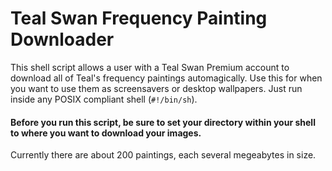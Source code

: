 # Teal Swan Frequency Painting Downloader
This shell script allows a user with a Teal Swan Premium account to download all of Teal's frequency paintings automagically.
Use this for when you want to use them as screensavers or desktop wallpapers.
Just run inside any POSIX compliant shell (`#!/bin/sh`).

#### Before you run this script, be sure to set your directory within your shell to where you want to download your images.
Currently there are about 200 paintings, each several megeabytes in size.
